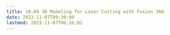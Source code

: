 ```yaml
---
title: 10.04 3D Modeling for Laser Cutting with Fusion 360
date: 2023-11-07T09:30:00
lastmod: 2023-11-07T06:16:01
---
```

